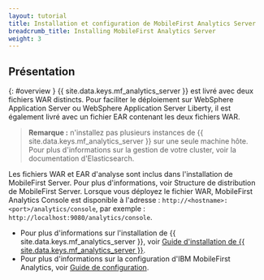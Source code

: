 ```yaml
---
layout: tutorial
title: Installation et configuration de MobileFirst Analytics Server
breadcrumb_title: Installing MobileFirst Analytics Server
weight: 3
---
```

<!-- NLS_CHARSET=UTF-8 -->
## Présentation
{: #overview }
{{ site.data.keys.mf_analytics_server }} est livré avec deux fichiers WAR distincts. Pour faciliter le déploiement sur WebSphere Application Server ou WebSphere Application Server Liberty, il est également livré avec un fichier EAR contenant les deux fichiers WAR.

> **Remarque :** n'installez pas plusieurs instances de {{ site.data.keys.mf_analytics_server }} sur une seule machine hôte. Pour plus d'informations sur la gestion de votre cluster, voir la documentation d'Elasticsearch.

Les fichiers WAR et EAR d'analyse sont inclus dans l'installation de MobileFirst Server. Pour plus d'informations, voir Structure de distribution de MobileFirst Server. Lorsque vous déployez le fichier WAR, MobileFirst Analytics Console est disponible à l'adresse : `http://<hostname>:<port>/analytics/console`, par exemple : `http://localhost:9080/analytics/console`.

* Pour plus d'informations sur l'installation de {{ site.data.keys.mf_analytics_server }}, voir [Guide d'installation de {{ site.data.keys.mf_analytics_server }}](installation).
* Pour plus d'informations sur la configuration d'IBM MobileFirst Analytics, voir [Guide de configuration](configuration).
